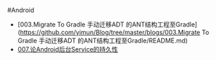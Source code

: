 #Android

- [003.Migrate To Gradle 手动迁移ADT 的ANT结构工程至Gradle](https://github.com/yimun/Blog/tree/master/blogs/003.Migrate To Gradle 手动迁移ADT 的ANT结构工程至Gradle/README.md)
- [007.论Android后台Service的持久性](https://github.com/yimun/Blog/tree/master/blogs/007.论Android后台Service的持久性/README.md)
